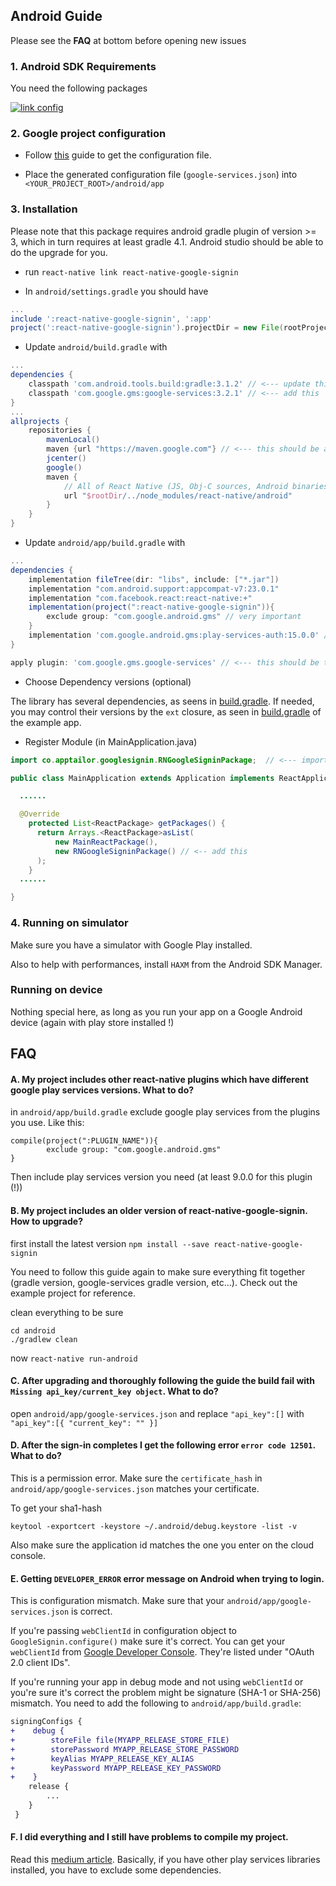 ## Android Guide

Please see the **FAQ** at bottom before opening new issues

### 1. Android SDK Requirements

You need the following packages

[![link config](https://github.com/apptailor/react-native-google-signin/raw/master/img/android-req.png)](#config)

### 2. Google project configuration

- Follow [this](./get-config-file.md) guide to get the configuration file.

- Place the generated configuration file (`google-services.json`) into `<YOUR_PROJECT_ROOT>/android/app`

### 3. Installation

Please note that this package requires android gradle plugin of version >= 3, which in turn requires at least gradle 4.1. Android studio should be able to do the upgrade for you.

- run `react-native link react-native-google-signin`

- In `android/settings.gradle` you should have

```gradle
...
include ':react-native-google-signin', ':app'
project(':react-native-google-signin').projectDir = new File(rootProject.projectDir, '../node_modules/react-native-google-signin/android')
```

- Update `android/build.gradle` with

```gradle
...
dependencies {
    classpath 'com.android.tools.build:gradle:3.1.2' // <--- update this
    classpath 'com.google.gms:google-services:3.2.1' // <--- add this
}
...
allprojects {
    repositories {
        mavenLocal()
        maven {url "https://maven.google.com"} // <--- this should be added and should be above jcenter
        jcenter()
        google()
        maven {
            // All of React Native (JS, Obj-C sources, Android binaries) is installed from npm
            url "$rootDir/../node_modules/react-native/android"
        }
    }
}
```

- Update `android/app/build.gradle` with

```gradle
...
dependencies {
    implementation fileTree(dir: "libs", include: ["*.jar"])
    implementation "com.android.support:appcompat-v7:23.0.1"
    implementation "com.facebook.react:react-native:+"
    implementation(project(":react-native-google-signin")){
        exclude group: "com.google.android.gms" // very important
    }
    implementation 'com.google.android.gms:play-services-auth:15.0.0' // should be at least 15.0.0 to work with most recent APIS
}

apply plugin: 'com.google.gms.google-services' // <--- this should be the last line
```

- Choose Dependency versions (optional)

The library has several dependencies, as seens in [build.gradle](https://github.com/react-native-community/react-native-google-signin/blob/master/android/build.gradle). If needed, you may control their versions by the `ext` closure, as seen in [build.gradle](https://github.com/react-native-community/react-native-google-signin/blob/master/example/android/build.gradle) of the example app.

- Register Module (in MainApplication.java)

```java
import co.apptailor.googlesignin.RNGoogleSigninPackage;  // <--- import

public class MainApplication extends Application implements ReactApplication {

  ......

  @Override
    protected List<ReactPackage> getPackages() {
      return Arrays.<ReactPackage>asList(
          new MainReactPackage(),
          new RNGoogleSigninPackage() // <-- add this
      );
    }
  ......

}
```

### 4. Running on simulator

Make sure you have a simulator with Google Play installed.

Also to help with performances, install `HAXM` from the Android SDK Manager.

### Running on device

Nothing special here, as long as you run your app on a Google Android device (again with play store installed !)

## FAQ

#### A. My project includes other react-native plugins which have different google play services versions. What to do?

in `android/app/build.gradle` exclude google play services from the plugins you use. Like this:

```
compile(project(":PLUGIN_NAME")){
        exclude group: "com.google.android.gms"
}
```

Then include play services version you need (at least 9.0.0 for this plugin (!))

#### B. My project includes an older version of react-native-google-signin. How to upgrade?

first install the latest version
`npm install --save react-native-google-signin`

You need to follow this guide again to make sure everything fit together (gradle version, google-services gradle version, etc...). Check out the example project for reference.

clean everything to be sure

```
cd android
./gradlew clean
```

now `react-native run-android`

#### C. After upgrading and thoroughly following the guide the build fail with `Missing api_key/current_key object`. What to do?

open `android/app/google-services.json` and replace `"api_key":[]` with `"api_key":[{ "current_key": "" }]`

#### D. After the sign-in completes I get the following error `error code 12501`. What to do?

This is a permission error. Make sure the `certificate_hash` in `android/app/google-services.json` matches your certificate.

To get your sha1-hash

```
keytool -exportcert -keystore ~/.android/debug.keystore -list -v
```

Also make sure the application id matches the one you enter on the cloud console.

#### E. Getting `DEVELOPER_ERROR` error message on Android when trying to login.

This is configuration mismatch. Make sure that your `android/app/google-services.json` is correct.

If you're passing `webClientId` in configuration object to `GoogleSignin.configure()` make sure it's correct. You can get your `webClientId` from [Google Developer Console](https://console.developers.google.com/apis/credentials). They're listed under "OAuth 2.0 client IDs".

If you're running your app in debug mode and not using `webClientId` or you're sure it's correct the problem might be signature (SHA-1 or SHA-256) mismatch. You need to add the following to `android/app/build.gradle`:

```diff
signingConfigs {
+    debug {
+        storeFile file(MYAPP_RELEASE_STORE_FILE)
+        storePassword MYAPP_RELEASE_STORE_PASSWORD
+        keyAlias MYAPP_RELEASE_KEY_ALIAS
+        keyPassword MYAPP_RELEASE_KEY_PASSWORD
+    }
    release {
        ...
    }
 }
```

#### F. I did everything and I still have problems to compile my project.

Read this [medium article](https://medium.com/@suchydan/how-to-solve-google-play-services-version-collision-in-gradle-dependencies-ef086ae5c75f). Basically, if you have other play services libraries installed, you have to exclude some dependencies.
